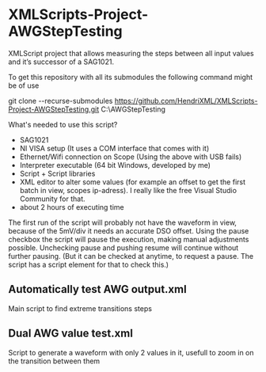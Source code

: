 # XMLScripts-Project-AWGStepTesting
XMLScript project that allows measuring the steps between all input values and it’s successor of a SAG1021.

To get this repository with all its submodules the following command might be of use 

git clone --recurse-submodules https://github.com/HendriXML/XMLScripts-Project-AWGStepTesting.git C:\AWGStepTesting

What's needed to use this script?
* SAG1021
* NI VISA setup (It uses a COM interface that comes with it)
* Ethernet/Wifi connection on Scope (Using the above with USB fails)
* Interpreter executable (64 bit Windows, developed by me)
* Script + Script libraries
* XML editor to alter some values (for example an offset to get the first batch in view, scopes ip-adress). I really like the free Visual Studio Community for that.
* about 2 hours of executing time

The first run of the script will probably not have the waveform in view, because of the 5mV/div it needs an accurate DSO offset. Using the pause checkbox the script will pause the execution, making manual adjustments possible. Unchecking pause and pushing resume will continue without further pausing. (But it can be checked at anytime, to request a pause. The script has a script element for that to check this.)

## Automatically test AWG output.xml
Main script to find extreme transitions steps

## Dual AWG value test.xml
Script to generate a waveform with only 2 values in it, usefull to zoom in on the transition between them
